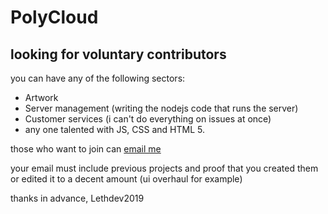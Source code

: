 # PolyCloud
## looking for voluntary contributors
you can have any of the following sectors:
* Artwork
* Server management (writing the nodejs code that runs the server)
* Customer services (i can't do everything on issues at once)
* any one talented with JS, CSS and HTML 5.

those who want to join can [email me](mailto:Lethiathan2019@outlook.com)

your email must include previous projects and proof that you created them or edited it to a decent amount (ui overhaul for example)

thanks in advance,
Lethdev2019
